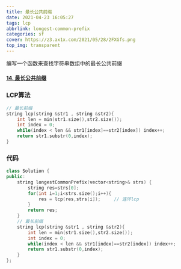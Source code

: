 ```yaml
---
title: 最长公共前缀 
date: 2021-04-23 16:05:27 
tags: lcp 
abbrlink: longest-common-prefix 
categories: sf
cover: https://z3.ax1x.com/2021/05/28/2FXGfs.png
top_img: transparent
---
```


编写一个函数来查找字符串数组中的最长公共前缀

<!-- more -->

#### [14. 最长公共前缀](https://leetcode-cn.com/problems/longest-common-prefix/)

### LCP算法

```c++
// 最长前缀
string lcp(string &str1 , string &str2){
	int len = min(str1.size(),str2.size());
	int index = 0;
	while(index < len && str1[index]==str2[index]) index++;
	return str1.substr(0,index);
}
```

### 代码

```c++
class Solution {
public:
    string longestCommonPrefix(vector<string>& strs) {
        string res=strs[0];
        for(int i=1;i<strs.size();i++){
            res = lcp(res,strs[i]);		// 连环lcp
        }
        return res;
    }
    // 最长前缀
    string lcp(string &str1 , string &str2){
        int len = min(str1.size(),str2.size());
        int index = 0;
        while(index < len && str1[index]==str2[index]) index++;
        return str1.substr(0,index);
    }
};
```

